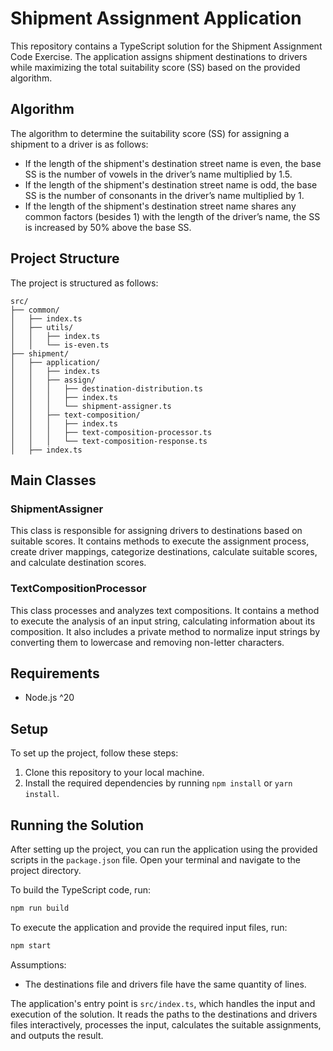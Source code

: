 # Shipment Assignment Application

This repository contains a TypeScript solution for the Shipment Assignment Code Exercise. The application assigns shipment destinations to drivers while maximizing the total suitability score (SS) based on the provided algorithm.

## Algorithm

The algorithm to determine the suitability score (SS) for assigning a shipment to a driver is as follows:

- If the length of the shipment's destination street name is even, the base SS is the number of vowels in the driver’s name multiplied by 1.5.
- If the length of the shipment's destination street name is odd, the base SS is the number of consonants in the driver’s name multiplied by 1.
- If the length of the shipment's destination street name shares any common factors (besides 1) with the length of the driver’s name, the SS is increased by 50% above the base SS.

## Project Structure

The project is structured as follows:

```
src/
├── common/
│   ├── index.ts
│   ├── utils/
│   │   ├── index.ts
│   │   └── is-even.ts
├── shipment/
│   ├── application/
│   │   ├── index.ts
│   │   ├── assign/
│   │   │   ├── destination-distribution.ts
│   │   │   ├── index.ts
│   │   │   └── shipment-assigner.ts
│   │   ├── text-composition/
│   │   │   ├── index.ts
│   │   │   ├── text-composition-processor.ts
│   │   │   └── text-composition-response.ts
│   ├── index.ts
```

## Main Classes

### ShipmentAssigner

This class is responsible for assigning drivers to destinations based on suitable scores. It contains methods to execute the assignment process, create driver mappings, categorize destinations, calculate suitable scores, and calculate destination scores.

### TextCompositionProcessor

This class processes and analyzes text compositions. It contains a method to execute the analysis of an input string, calculating information about its composition. It also includes a private method to normalize input strings by converting them to lowercase and removing non-letter characters.

## Requirements

- Node.js ^20

## Setup

To set up the project, follow these steps:

1. Clone this repository to your local machine.
2. Install the required dependencies by running `npm install` or `yarn install`.

## Running the Solution

After setting up the project, you can run the application using the provided scripts in the `package.json` file. Open your terminal and navigate to the project directory.

To build the TypeScript code, run:

```bash
npm run build
```

To execute the application and provide the required input files, run:

```bash
npm start
```

Assumptions:
- The destinations file and drivers file have the same quantity of lines.

The application's entry point is `src/index.ts`, which handles the input and execution of the solution. It reads the paths to the destinations and drivers files interactively, processes the input, calculates the suitable assignments, and outputs the result.
